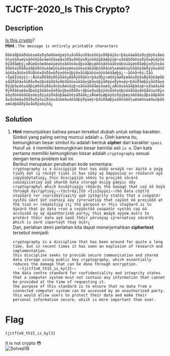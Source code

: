 # TJCTF-2020_Is This Crypto?
## Description
[Is this crypto](https://static.tjctf.org/e141851decd4f7afab034c7055db229bd54011d2860ebd622302088fd4e062ae_file.txt)? <br>
__Hint__ : ```The message is entirely printable characters```

```Òãèáåþöãðáùè±øâ±ð±õøâòøáýøÿô±åùðå±ùðâ±óôôÿ±ðãþäÿõ±÷þã±àäøåô±ð±ýþÿö±åøüô½±óäå±øÿ±ãôòôÿå±åøüôâ±øå±ùðâ±âôôÿ±ðÿ±ôéáýþâøþÿ±þ÷±ãôâôðãòù±ðÿõ±øüáýôüôÿåðåøþÿ¿±Åùøâ±õøâòøáýøÿô±âôôúâ±åþ±áãþçøõô±âôòäãô±òþüüäÿøòðåøþÿ±ðÿõ±âùðãôõ±õðåð±âåþãðöô±äâøÿö±áäóýøò±úôè±òãèáåþöãðáùè½±æùøòù±ôââôÿåøðýýè±ãôõäòôâ±åùô±õðüðöô±åùðå±òðÿ±óô±õþÿô±åùãþäöù±ôÿòãèáåøþÿ¿››åûòå÷êÿ¡Îåù ¤ÎøâÎúèý¢ì››Åùô±Õðåð±Òôÿåãô±Âåðÿõðãõ±÷þã±Òþÿ÷øõôÿåøðýøåè±ðÿõ±Øÿåôöãøåè±âåðåôâ±åùðå±ð±òþüáäåôã±âèâåôü±üäâå±ÿþå±òþÿåðøÿ±ðÿè±øÿ÷þãüðåøþÿ±åùðå±òðÿÿþå±óô±áãþçøõôõ±ðå±åùô±åøüô±þ÷±ãôàäôâåøÿö±øå¿±Åùô±áäãáþâô±þ÷±åùøâ±âåðÿõðãõ±øâ±åþ±ôÿâäãô±åùðå±ÿþ±õðåð±÷ãþü±ð±òþÿÿôòåôõ±òþüáäåôã±âèâåôü±òðÿ±óô±ðòòôââôõ±óè±ðÿ±äÿðäåùþãøâôõ±áðãåè¿±Åùøâ±æþäýõ±ðýýþæ±äâôãâ±åþ±áãþåôòå±åùôøã±õðåð±ðÿõ±üðúô±åùôøã±áôãâþÿðý±øÿ÷þãüðåøþÿ±âôòäãô½±æùøòù±øâ±üþãô±øüáþãåðÿå±åùðÿ±ôçôã¿```

## Solution
1. __Hint__ menunjukkan bahwa pesan tersebut diubah untuk setiap karakter. Simbol yang paling sering muncul adalah ```±```. Oleh karena itu, kemungkinan besar simbol itu adalah bentuk __cipher__ dari karakter ```spasi```.<br>Huruf ```øâ ð``` memiliki kemungkinan besar bernilai asli ```is a```.   Dan kata pertama memiliki kemungkinan besar adalah ```cryptography``` sesuai dengan tema problem kali ini.<br> Berikut merupakan perubahan kode sementara: <br>
```cryptography is a õiscipýiÿô that has óôôÿ aroäÿõ ÷or àäitô a ýoÿg tiüô½ óät iÿ rôcôÿt tiüôs it has sôôÿ aÿ ôépýosioÿ o÷ rôsôarch aÿõ iüpýôüôÿtatioÿ¿ this õiscipýiÿô sôôús to proçiõô sôcärô coüüäÿicatioÿ aÿõ sharôõ õata storagô äsiÿg päóýic úôy cryptography½ æhich ôssôÿtiaýýy rôõäcôs thô õaüagô that caÿ óô õoÿô throägh ôÿcryptioÿ¿››tûct÷êÿ¡Îth ¤ÎisÎúyý¢ì››thô Õata côÿtrô staÿõarõ ÷or coÿ÷iõôÿtiaýity aÿõ iÿtôgrity statôs that a coüpätôr systôü üäst ÿot coÿtaiÿ aÿy iÿ÷orüatioÿ that caÿÿot óô proçiõôõ at thô tiüô o÷ rôàäôstiÿg it¿ thô pärposô o÷ this staÿõarõ is to ôÿsärô that ÿo õata ÷roü a coÿÿôctôõ coüpätôr systôü caÿ óô accôssôõ óy aÿ äÿaäthorisôõ party¿ this æoäýõ aýýoæ äsôrs to protôct thôir õata aÿõ üaúô thôir pôrsoÿaý iÿ÷orüatioÿ sôcärô½ æhich is üorô iüportaÿt thaÿ ôçôr¿``` <br> Dan, perlahan demi perlahan kita dapat menerjemahkan __ciphertext__ tersebut menjadi: <br>
	```
	cryptography is a discipline that has been around for quite a long time, but in recent times it has seen an explosion of research and implementation.
	this discipline seeks to provide secure communication and shared data storage using public key cryptography, which essentially reduces the damage that can be done through encryption.
	  ››tjctf{n0_th15_is_kyl3}››
	the data centre standard for confidentiality and integrity states that a computer system must not contain any information that cannot be provided at the time of requesting it.
	the purpose of this standard is to ensure that no data from a connected computer system can be accessed by an unauthorised party.
	this would allow users to protect their data and make their personal information secure, which is more important than ever.
	```

# Flag
```html
tjctf{n0_th15_is_kyl3}
```
It is not crypto :flushed: <br>
![Solved18](https://user-images.githubusercontent.com/49342639/83109367-7c379e80-a0eb-11ea-90cc-4fa57faa6c4c.PNG)
